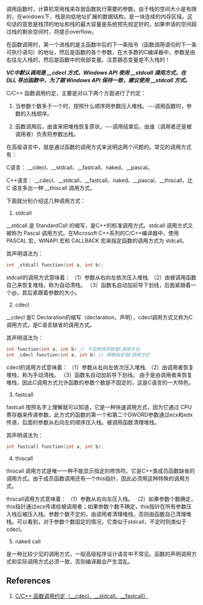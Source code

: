 调用函数时，计算机常用栈来存放函数执行需要的参数，由于栈的空间大小是有限的，在windows下，栈是向低地址扩展的数据结构，是一块连续的内存区域。这句话的意思是栈顶的地址和栈的最大容量是系统预先规定好的，如果申请的空间超过栈的剩余空间时，将提示overflow。

在函数调用时，第一个进栈的是主函数中后的下一条指令（函数调用语句的下一条可执行语句）的地址，然后是函数的各个参数，在大多数的C编译器中，参数是由右往左入栈的，然后是函数中的局部变量。注意静态变量是不入栈的！

***VC中默认调用是 __cdecl 方式，Windows API 使用 __stdcall 调用方式，在 DLL 导出函数中，为了跟 Windows API 保持一致，建议使用 __stdcall 方式。***

C/C++ 函数调用约定，主要是对以下两个方面进行了约定：

1. 当参数个数多于一个时，按照什么顺序把参数压入堆栈。---调用函数时，参数的入栈顺序。

2. 函数调用后，由谁来把堆栈恢复原状。---调用结束后，由谁（调用者还是被调用者）负责将参数出栈。

在高级语言中，就是通过函数的调用方式来说明这两个问题的。常见的调用方式有：

C语言： __cdecl、__stdcall、__fastcall、naked、__pascal。

C++语言： __cdecl、__stdcall、__fastcall、naked、__pascal、__thiscall，比 C 语言多出一种 __thiscall 调用方式。

下面就分别介绍这几种调用方式：

1. stdcall

__stdcall 是 StandardCall 的缩写，是C++的标准调用方式。stdcall 调用方式又被称为 Pascal 调用方式。在Microsoft C++系列的C/C++编译器中，使用 PASCAL 宏，WINAPI 宏和 CALLBACK 宏来指定函数的调用方式为 stdcall。

其声明语法为：

```c++
int _stdcall function(int a, int b);
```

stdcall的调用方式意味着：
（1）参数从右向左依次压入堆栈.
（2）由被调用函数自己来恢复堆栈，称为自动清栈。
（3）函数名自动加前导下划线，后面紧跟着一个@，其后紧跟着参数的大小。

2. cdecl

__cdecl 是C Declaration的缩写（declaration，声明），cdecl调用方式又称为C调用方式，是C语言缺省的调用方式。

其声明语法为：

```c++
int function(int a, int b) // 不加修饰符就是C调用方式
int _cdecl function(int a, int b) // 明确指定用C调用方式
```

cdecl的调用方式意味着：
（1）参数从右向左依次压入堆栈.
（2）由调用者恢复堆栈，称为手动清栈。
（3）函数名自动加前导下划线。
由于是由调用者来恢复堆栈，因此C调用方式允许函数的参数个数是不固定的，这是C语言的一大特色。

3. fastcall

fastcall 按照名字上理解就可以知道，它是一种快速调用方式，因为它通过 CPU 寄存器来传递参数。此方式的函数的第一个和第二个DWORD参数通过ecx和edx传递，后面的参数从右向左的顺序压入栈。被调用函数清理堆栈。

其声明语法为：

```c++
int fastcall function(int a, int b);
```

4. thiscall

thiscall 调用方式是唯一一种不能显示指定的修饰符。它是C++类成员函数缺省的调用方式。由于成员函数调用还有一个this指针，因此必须用这种特殊的调用方式。

thiscall调用方式意味着：
（1）参数从右向左压入栈。
（2）如果参数个数确定，this指针通过ecx传递给被调用者；如果参数个数不确定，this指针在所有参数压入栈后被压入栈。参数个数不定的，由调用者清理堆栈，否则由函数自己清理堆栈。可以看到，对于参数个数固定的情况，它类似于stdcall，不定时则类似于cdecl。

5. naked call

是一种比较少见的调用方式，一般高级程序设计语言中不常见。函数的声明调用方式和实际调用方式必须一致，否则编译器会产生混乱。

## References

1. [C/C++ 函数调用约定（__cdecl、__stdcall、__fastcall）](https://blog.csdn.net/hellokandy/article/details/54603055)

